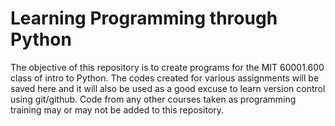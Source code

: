 # Learning Programming through Python

The objective of this repository is to create programs for the MIT 60001.600 class of 
intro to Python. The codes created for various assignments will be saved here and it will also 
be used as a good excuse to learn version control using git/github. Code from any other courses taken as programming training may or may not be added to this repository. 
